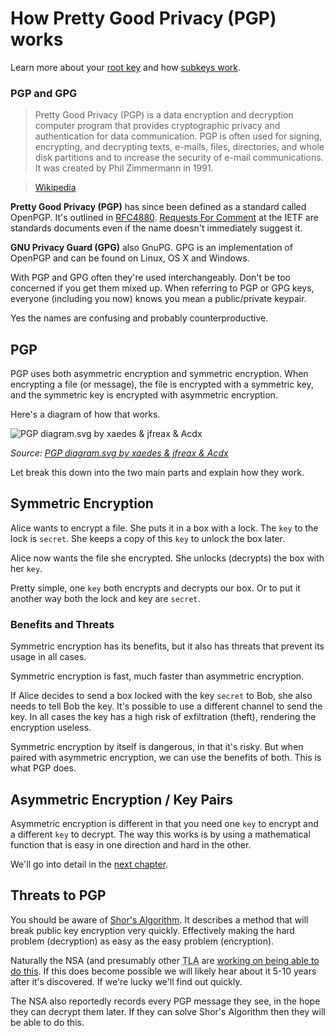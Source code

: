 # How Pretty Good Privacy (PGP) works

Learn more about your [root key](pgp/root_key.md) and how [subkeys work](pgp/subkeys.md).

### PGP and GPG

> Pretty Good Privacy (PGP) is a data encryption and decryption computer program that provides cryptographic privacy and authentication for data communication. PGP is often used for signing, encrypting, and decrypting texts, e-mails, files, directories, and whole disk partitions and to increase the security of e-mail communications. It was created by Phil Zimmermann in 1991. 

> [Wikipedia](https://en.wikipedia.org/Pretty_Good_Privacy)

**Pretty Good Privacy (PGP)** has since been defined as a standard called OpenPGP. It's outlined in [RFC4880](https://tools.ietf.org/html/rfc4880).
[Requests For Comment](https://en.wikipedia.org/wiki/Request_for_Comments) at the <acroynm title="Internet Engineering Taskforce">IETF</acroynm> are standards documents even if the name doesn't immediately suggest it.

**GNU Privacy Guard (GPG)** also GnuPG. GPG is an implementation of OpenPGP and can be found on Linux, OS X and Windows.

 With PGP and GPG often they're used interchangeably. Don't be too concerned if you get them mixed up.
 When referring to PGP or GPG keys, everyone (including you now) knows you mean a public/private keypair.

Yes the names are confusing and probably counterproductive.

## PGP

PGP uses both asymmetric encryption and symmetric encryption. When encrypting a file (or message), the file is encrypted with a symmetric key, and the symmetric key is encrypted with asymmetric encryption.

Here's a diagram of how that works.

![PGP diagram.svg by xaedes & jfreax & Acdx](pgp/PGP_diagram.svg)

*Source: [PGP diagram.svg by xaedes & jfreax & Acdx](https://en.wikipedia.org/wiki/File:PGP_diagram.svg)*

Let break this down into the two main parts and explain how they work.

## **Symmetric Encryption**

Alice wants to encrypt a file. She puts it in a box with a lock. The `key` to the lock is `secret`. She keeps a copy of this `key` to unlock the box later.

Alice now wants the file she encrypted. She unlocks (decrypts) the box with her `key`.

Pretty simple, one `key` both encrypts and decrypts our box. Or to put it another way both the lock and key are `secret`.

### Benefits and Threats

Symmetric encryption has its benefits, but it also has threats that prevent its usage in all cases.

Symmetric encryption is fast, much faster than asymmetric encryption.

If Alice decides to send a box locked with the key `secret` to Bob, she also needs to tell Bob the key. It's possible to use a different channel to send the key. In all cases the key has a high risk of exfiltration (theft), rendering the encryption useless.

Symmetric encryption by itself is dangerous, in that it's risky. But when paired with asymmetric encryption, we can use the benefits of both. This is what PGP does.

## **Asymmetric Encryption / Key Pairs**

Asymmetric encryption is different in that you need one `key` to encrypt and a different `key` to decrypt. The way this works is by using a mathematical function that is easy in one direction and hard in the other.

We'll go into detail in the [next chapter](/pgp/key_pair.md).


## Threats to PGP

You should be aware of [Shor's Algorithm](https://en.wikipedia.org/wiki/Shor%27s_algorithm). It describes a method that will break public key encryption very quickly. Effectively making the hard problem (decryption) as easy as the easy problem (encryption).

Naturally the NSA (and presumably other <acronym title="Three Letter Agencies">TLA</acronym>  are [working on being able to do this](https://www.washingtonpost.com/world/national-security/nsa-seeks-to-build-quantum-computer-that-could-crack-most-types-of-encryption/2014/01/02/8fff297e-7195-11e3-8def-a33011492df2_story.html). If this does become possible we will likely hear about it 5-10 years after it's discovered. If we're lucky we'll find out quickly.

The NSA also reportedly records every PGP message they see, in the hope they can decrypt them later. If they can solve Shor's Algorithm then they will be able to do this.
